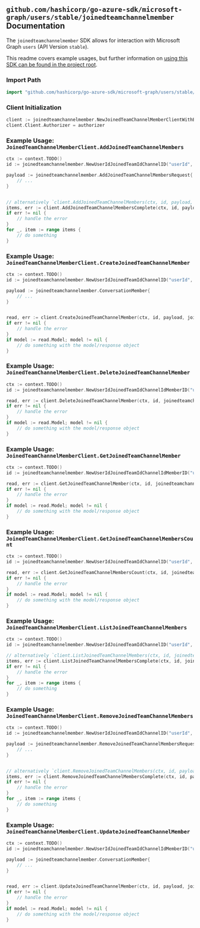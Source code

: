 
## `github.com/hashicorp/go-azure-sdk/microsoft-graph/users/stable/joinedteamchannelmember` Documentation

The `joinedteamchannelmember` SDK allows for interaction with Microsoft Graph `users` (API Version `stable`).

This readme covers example usages, but further information on [using this SDK can be found in the project root](https://github.com/hashicorp/go-azure-sdk/tree/main/docs).

### Import Path

```go
import "github.com/hashicorp/go-azure-sdk/microsoft-graph/users/stable/joinedteamchannelmember"
```


### Client Initialization

```go
client := joinedteamchannelmember.NewJoinedTeamChannelMemberClientWithBaseURI("https://graph.microsoft.com")
client.Client.Authorizer = authorizer
```


### Example Usage: `JoinedTeamChannelMemberClient.AddJoinedTeamChannelMembers`

```go
ctx := context.TODO()
id := joinedteamchannelmember.NewUserIdJoinedTeamIdChannelID("userId", "teamId", "channelId")

payload := joinedteamchannelmember.AddJoinedTeamChannelMembersRequest{
	// ...
}


// alternatively `client.AddJoinedTeamChannelMembers(ctx, id, payload, joinedteamchannelmember.DefaultAddJoinedTeamChannelMembersOperationOptions())` can be used to do batched pagination
items, err := client.AddJoinedTeamChannelMembersComplete(ctx, id, payload, joinedteamchannelmember.DefaultAddJoinedTeamChannelMembersOperationOptions())
if err != nil {
	// handle the error
}
for _, item := range items {
	// do something
}
```


### Example Usage: `JoinedTeamChannelMemberClient.CreateJoinedTeamChannelMember`

```go
ctx := context.TODO()
id := joinedteamchannelmember.NewUserIdJoinedTeamIdChannelID("userId", "teamId", "channelId")

payload := joinedteamchannelmember.ConversationMember{
	// ...
}


read, err := client.CreateJoinedTeamChannelMember(ctx, id, payload, joinedteamchannelmember.DefaultCreateJoinedTeamChannelMemberOperationOptions())
if err != nil {
	// handle the error
}
if model := read.Model; model != nil {
	// do something with the model/response object
}
```


### Example Usage: `JoinedTeamChannelMemberClient.DeleteJoinedTeamChannelMember`

```go
ctx := context.TODO()
id := joinedteamchannelmember.NewUserIdJoinedTeamIdChannelIdMemberID("userId", "teamId", "channelId", "conversationMemberId")

read, err := client.DeleteJoinedTeamChannelMember(ctx, id, joinedteamchannelmember.DefaultDeleteJoinedTeamChannelMemberOperationOptions())
if err != nil {
	// handle the error
}
if model := read.Model; model != nil {
	// do something with the model/response object
}
```


### Example Usage: `JoinedTeamChannelMemberClient.GetJoinedTeamChannelMember`

```go
ctx := context.TODO()
id := joinedteamchannelmember.NewUserIdJoinedTeamIdChannelIdMemberID("userId", "teamId", "channelId", "conversationMemberId")

read, err := client.GetJoinedTeamChannelMember(ctx, id, joinedteamchannelmember.DefaultGetJoinedTeamChannelMemberOperationOptions())
if err != nil {
	// handle the error
}
if model := read.Model; model != nil {
	// do something with the model/response object
}
```


### Example Usage: `JoinedTeamChannelMemberClient.GetJoinedTeamChannelMembersCount`

```go
ctx := context.TODO()
id := joinedteamchannelmember.NewUserIdJoinedTeamIdChannelID("userId", "teamId", "channelId")

read, err := client.GetJoinedTeamChannelMembersCount(ctx, id, joinedteamchannelmember.DefaultGetJoinedTeamChannelMembersCountOperationOptions())
if err != nil {
	// handle the error
}
if model := read.Model; model != nil {
	// do something with the model/response object
}
```


### Example Usage: `JoinedTeamChannelMemberClient.ListJoinedTeamChannelMembers`

```go
ctx := context.TODO()
id := joinedteamchannelmember.NewUserIdJoinedTeamIdChannelID("userId", "teamId", "channelId")

// alternatively `client.ListJoinedTeamChannelMembers(ctx, id, joinedteamchannelmember.DefaultListJoinedTeamChannelMembersOperationOptions())` can be used to do batched pagination
items, err := client.ListJoinedTeamChannelMembersComplete(ctx, id, joinedteamchannelmember.DefaultListJoinedTeamChannelMembersOperationOptions())
if err != nil {
	// handle the error
}
for _, item := range items {
	// do something
}
```


### Example Usage: `JoinedTeamChannelMemberClient.RemoveJoinedTeamChannelMembers`

```go
ctx := context.TODO()
id := joinedteamchannelmember.NewUserIdJoinedTeamIdChannelID("userId", "teamId", "channelId")

payload := joinedteamchannelmember.RemoveJoinedTeamChannelMembersRequest{
	// ...
}


// alternatively `client.RemoveJoinedTeamChannelMembers(ctx, id, payload, joinedteamchannelmember.DefaultRemoveJoinedTeamChannelMembersOperationOptions())` can be used to do batched pagination
items, err := client.RemoveJoinedTeamChannelMembersComplete(ctx, id, payload, joinedteamchannelmember.DefaultRemoveJoinedTeamChannelMembersOperationOptions())
if err != nil {
	// handle the error
}
for _, item := range items {
	// do something
}
```


### Example Usage: `JoinedTeamChannelMemberClient.UpdateJoinedTeamChannelMember`

```go
ctx := context.TODO()
id := joinedteamchannelmember.NewUserIdJoinedTeamIdChannelIdMemberID("userId", "teamId", "channelId", "conversationMemberId")

payload := joinedteamchannelmember.ConversationMember{
	// ...
}


read, err := client.UpdateJoinedTeamChannelMember(ctx, id, payload, joinedteamchannelmember.DefaultUpdateJoinedTeamChannelMemberOperationOptions())
if err != nil {
	// handle the error
}
if model := read.Model; model != nil {
	// do something with the model/response object
}
```
